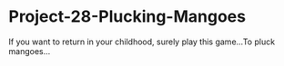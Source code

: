 # Project-28-Plucking-Mangoes
If you want to return in your childhood, surely play this game...To pluck mangoes...
